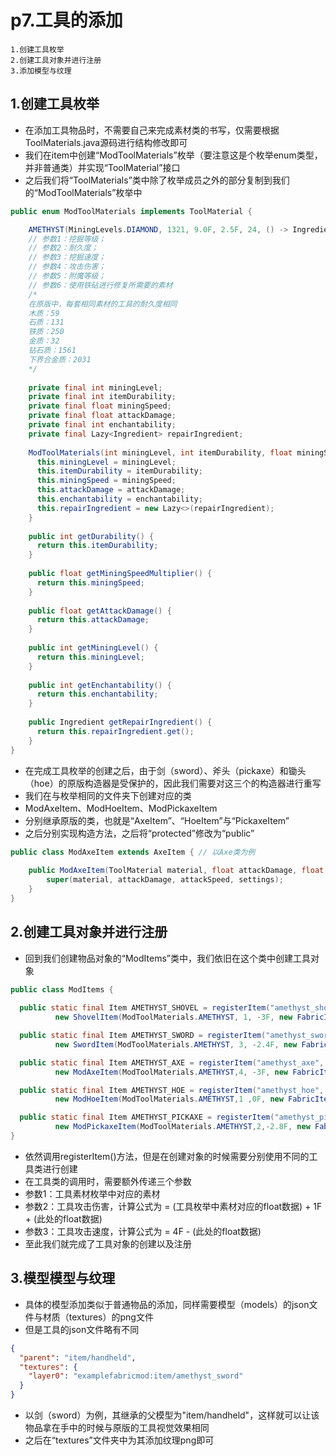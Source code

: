 # p7.工具的添加

    1.创建工具枚举
    2.创建工具对象并进行注册
    3.添加模型与纹理

## 1.创建工具枚举
- 在添加工具物品时，不需要自己来完成素材类的书写，仅需要根据ToolMaterials.java源码进行结构修改即可
- 我们在item中创建“ModToolMaterials”枚举（要注意这是个枚举enum类型，并非普通类）并实现“ToolMaterial”接口
- 之后我们将“ToolMaterials”类中除了枚举成员之外的部分复制到我们的“ModToolMaterials”枚举中
```java
public enum ModToolMaterials implements ToolMaterial {

    AMETHYST(MiningLevels.DIAMOND, 1321, 9.0F, 2.5F, 24, () -> Ingredient.ofItems(ModItems.AMETHYST));
    // 参数1：挖掘等级；
    // 参数2：耐久度；
    // 参数3：挖掘速度；
    // 参数4：攻击伤害；
    // 参数5：附魔等级；
    // 参数6：使用铁砧进行修复所需要的素材
    /*
    在原版中，每套相同素材的工具的耐久度相同
    木质：59
    石质：131
    铁质：250
    金质：32
    钻石质：1561
    下界合金质：2031
    */
  
    private final int miningLevel;
    private final int itemDurability;
    private final float miningSpeed;
    private final float attackDamage;
    private final int enchantability;
    private final Lazy<Ingredient> repairIngredient;
  
    ModToolMaterials(int miningLevel, int itemDurability, float miningSpeed, float attackDamage, int enchantability, Supplier<Ingredient> repairIngredient) {
      this.miningLevel = miningLevel;
      this.itemDurability = itemDurability;
      this.miningSpeed = miningSpeed;
      this.attackDamage = attackDamage;
      this.enchantability = enchantability;
      this.repairIngredient = new Lazy<>(repairIngredient);
    }
  
    public int getDurability() {
      return this.itemDurability;
    }
  
    public float getMiningSpeedMultiplier() {
      return this.miningSpeed;
    }
  
    public float getAttackDamage() {
      return this.attackDamage;
    }
  
    public int getMiningLevel() {
      return this.miningLevel;
    }
  
    public int getEnchantability() {
      return this.enchantability;
    }
  
    public Ingredient getRepairIngredient() {
      return this.repairIngredient.get();
    }
}

```
- 在完成工具枚举的创建之后，由于剑（sword）、斧头（pickaxe）和锄头（hoe）的原版构造器是受保护的，因此我们需要对这三个的构造器进行重写
- 我们在与枚举相同的文件夹下创建对应的类
- ModAxeItem、ModHoeItem、ModPickaxeItem
- 分别继承原版的类，也就是“AxeItem”、“HoeItem”与“PickaxeItem”
- 之后分别实现构造方法，之后将“protected”修改为“public”
```java
public class ModAxeItem extends AxeItem { // 以Axe类为例
    
    public ModAxeItem(ToolMaterial material, float attackDamage, float attackSpeed, Settings settings) {
        super(material, attackDamage, attackSpeed, settings);
    }
}
```


## 2.创建工具对象并进行注册
- 回到我们创建物品对象的“ModItems”类中，我们依旧在这个类中创建工具对象
```java
public class ModItems {
    
  public static final Item AMETHYST_SHOVEL = registerItem("amethyst_shovel",
          new ShovelItem(ModToolMaterials.AMETHYST, 1, -3F, new FabricItemSettings().group(ModItemGroup.LOSTsMOD)));

  public static final Item AMETHYST_SWORD = registerItem("amethyst_sword",
          new SwordItem(ModToolMaterials.AMETHYST, 3, -2.4F, new FabricItemSettings().group(ModItemGroup.LOSTsMOD)));

  public static final Item AMETHYST_AXE = registerItem("amethyst_axe",
          new ModAxeItem(ModToolMaterials.AMETHYST,4, -3F, new FabricItemSettings().group(ModItemGroup.LOSTsMOD)));

  public static final Item AMETHYST_HOE = registerItem("amethyst_hoe",
          new ModHoeItem(ModToolMaterials.AMETHYST,1 ,0F, new FabricItemSettings().group(ModItemGroup.LOSTsMOD)));

  public static final Item AMETHYST_PICKAXE = registerItem("amethyst_pickaxe",
          new ModPickaxeItem(ModToolMaterials.AMETHYST,2,-2.8F, new FabricItemSettings().group(ModItemGroup.LOSTsMOD)));
}
```
- 依然调用registerItem()方法，但是在创建对象的时候需要分别使用不同的工具类进行创建
- 在工具类的调用时，需要额外传递三个参数
- 参数1：工具素材枚举中对应的素材
- 参数2：工具攻击伤害，计算公式为 = (工具枚举中素材对应的float数据) + 1F + (此处的float数据)
- 参数3：工具攻击速度，计算公式为 = 4F - (此处的float数据)
- 至此我们就完成了工具对象的创建以及注册


## 3.模型模型与纹理
- 具体的模型添加类似于普通物品的添加，同样需要模型（models）的json文件与材质（textures）的png文件
- 但是工具的json文件略有不同
```json
{
  "parent": "item/handheld",
  "textures": {
    "layer0": "examplefabricmod:item/amethyst_sword"
  }
}
```
- 以剑（sword）为例，其继承的父模型为"item/handheld"，这样就可以让该物品拿在手中的时候与原版的工具视觉效果相同
- 之后在“textures”文件夹中为其添加纹理png即可
